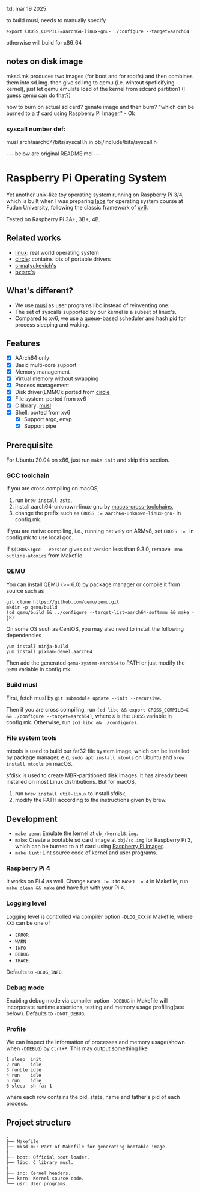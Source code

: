 fxl, mar 19 2025

to build musl, needs to manually specify 
```
export CROSS_COMPILE=aarch64-linux-gnu- ./configure --target=aarch64
```
otherwise will build for x86_64

## notes on disk image

mksd.mk produces two images (for boot and for rootfs) and then combines them into sd.img.
then give sd.img to qemu (i.e. wihtout speficifying -kernel), just let qemu emulate load of the kernel from sdcard partition1 
  (I guess qemu can do that?)

how to burn on actual sd card? 
genate image and then burn? 
"which can be burned to a tf card using Raspberry Pi Imager." - Ok

### syscall number def: 
musl 
arch/aarch64/bits/syscall.h.in
obj/include/bits/syscall.h

--- below are original README.md ---

# Raspberry Pi Operating System

Yet another unix-like toy operating system running on Raspberry Pi 3/4, which is built when I was preparing [labs](https://github.com/FDUCSLG/OS-2020Fall-Fudan/) for operating system course at Fudan University, following the classic framework of [xv6](https://github.com/mit-pdos/xv6-public/).

Tested on Raspberry Pi 3A+, 3B+, 4B.

## Related works

- [linux](https://github.com/raspberrypi/linux): real world operating system
- [circle](https://github.com/rsta2/circle): contains lots of portable drivers
- [s-matyukevich's](https://github.com/s-matyukevich/raspberry-pi-os)
- [bztsrc's](https://github.com/bztsrc/raspi3-tutorial)

## What's different?

- We use [musl](https://musl.libc.org/) as user programs libc instead of reinventing one.
- The set of syscalls supported by our kernel is a subset of linux's.
- Compared to xv6, we use a queue-based scheduler and hash pid for process sleeping and waking.

## Features

- [x] AArch64 only
- [x] Basic multi-core support
- [x] Memory management
- [x] Virtual memory without swapping
- [x] Process management
- [x] Disk driver(EMMC): ported from [circle](https://github.com/rsta2/circle/tree/master/addon/SDCard)
- [x] File system: ported from xv6
- [x] C library: [musl](https://musl.libc.org/)
- [x] Shell: ported from xv6
  - [x] Support argc, envp
  - [x] Support pipe

## Prerequisite

For Ubuntu 20.04 on x86, just run `make init` and skip this section.

### GCC toolchain

If you are cross compiling on macOS,

1. run `brew install zstd`,
2. install aarch64-unknown-linux-gnu by [macos-cross-toolchains](https://github.com/messense/homebrew-macos-cross-toolchains),
3. change the prefix such as `CROSS := aarch64-unknown-linux-gnu-` in config.mk.

If you are native compiling, i.e., running natively on ARMv8, set `CROSS := ` in config.mk to use local gcc.

If `$(CROSS)gcc --version` gives out version less than 9.3.0, remove `-mno-outline-atomics` from Makefile.

### QEMU

You can install QEMU (>= 6.0) by package manager or compile it from source such as

```
git clone https://github.com/qemu/qemu.git
mkdir -p qemu/build
(cd qemu/build && ../configure --target-list=aarch64-softmmu && make -j8)
```

On some OS such as CentOS, you may also need to install the following dependencies

```
yum install ninja-build
yum install pixman-devel.aarch64
```

Then add the generated `qemu-system-aarch64` to PATH or just modify the `QEMU` variable in config.mk.

### Build musl

First, fetch musl by `git submodule update --init --recursive`.

Then if you are cross compiling, run `(cd libc && export CROSS_COMPILE=X && ./configure --target=aarch64)`, where `X` is the `CROSS` variable in config.mk. Otherwise, run `(cd libc && ./configure)`.

### File system tools

mtools is used to build our fat32 file system image, which can be installed by package manager, e.g, `sudo apt install mtools` on Ubuntu and `brew install mtools` on macOS.

sfdisk is used to create MBR-partitioned disk images. It has already been installed on most Linux distributions. But for macOS,

1. run `brew install util-linux` to install sfdisk,
2. modify the PATH according to the instructions given by brew.

## Development

- `make qemu`: Emulate the kernel at `obj/kernel8.img`.
- `make`: Create a bootable sd card image at `obj/sd.img` for Raspberry Pi 3, which can be burned to a tf card using [Raspberry Pi Imager](https://www.raspberrypi.org/software/).
- `make lint`: Lint source code of kernel and user programs.

### Raspberry Pi 4

It works on Pi 4 as well. Change `RASPI := 3` to `RASPI := 4` in Makefile, run `make clean && make` and have fun with your Pi 4.

### Logging level

Logging level is controlled via compiler option `-DLOG_XXX` in Makefile, where `XXX` can be one of

- `ERROR`
- `WARN`
- `INFO`
- `DEBUG`
- `TRACE`

Defaults to `-DLOG_INFO`.

### Debug mode

Enabling debug mode via compiler option `-DDEBUG` in Makefile will incorporate runtime assertions,
testing and memory usage profiling(see below). Defaults to `-DNOT_DEBUG`.

### Profile

We can inspect the information of processes and memory usage(shown when `-DDEBUG`) by `Ctrl+P`.
This may output something like

```
1 sleep  init
2 run    idle
3 runble idle
4 run    idle
5 run    idle
6 sleep  sh fa: 1  
```

where each row contains the pid, state, name and father's pid of each process.

## Project structure

```
.
├── Makefile
├── mksd.mk: Part of Makefile for generating bootable image.
|
├── boot: Official boot loader.
├── libc: C library musl.
|
├── inc: Kernel headers.
├── kern: Kernel source code.
└── usr: User programs.
```

